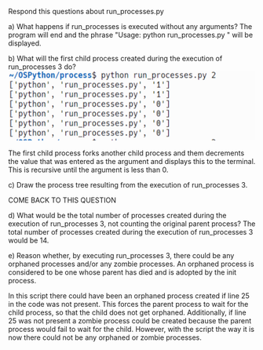 Respond this questions about run_processes.py

a) What happens if run_processes is executed without any arguments?
The program will end and the phrase "Usage: python run_processes.py <number>" will be displayed.

b) What will the first child process created during the execution of run_processes 3 do?
![Run process image](Run_process.png)

The first child process forks another child process and them decrements the value that was entered as the argument and displays this to the terminal. This is recursive until the argument is less than 0.

c) Draw the process tree resulting from the execution of run_processes 3.


COME BACK TO THIS QUESTION


d) What would be the total number of processes created during the execution of run_processes 3, not counting the original parent process? 
The total number of processes created during the execution of run_processes 3 would be 14.

e) Reason whether, by executing run_processes 3, there could be any orphaned processes and/or any zombie processes. An orphaned process is considered to be one whose parent has died and is adopted by the init process.

In this script there could have been an orphaned process created if line 25 in the code was not present. This forces the parent process to wait for the child process, so that the child does not get orphaned. Additionally, if line 25 was not present a zombie process could be created because the parent process would fail to wait for the child. However, with the script the way it is now there could not be any orphaned or zombie processes.

